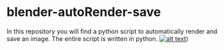 # blender-autoRender-save
In this repository you will find a python script to automatically render and save an image.
The entire script is written in python.
[![alt text](https://files.fm/u/xw6btznmj)](https://github.com/sqien/blender-autoRender-save/blob/main/sample.png?raw=true))
